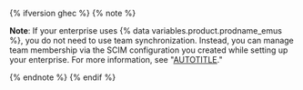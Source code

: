 {% ifversion ghec %}
{% note %}

**Note**: If your enterprise uses {% data variables.product.prodname_emus %}, you do not need to use team synchronization. Instead, you can manage team membership via the SCIM configuration you created while setting up your enterprise. For more information, see "[AUTOTITLE](/admin/identity-and-access-management/using-enterprise-managed-users-for-iam/managing-team-memberships-with-identity-provider-groups)."

{% endnote %}
{% endif %}
